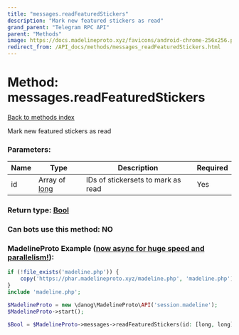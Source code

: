 ```yaml
---
title: "messages.readFeaturedStickers"
description: "Mark new featured stickers as read"
grand_parent: "Telegram RPC API"
parent: "Methods"
image: https://docs.madelineproto.xyz/favicons/android-chrome-256x256.png
redirect_from: /API_docs/methods/messages_readFeaturedStickers.html
---
```

# Method: messages.readFeaturedStickers
[Back to methods index](index.html)



Mark new featured stickers as read

### Parameters:

| Name     |    Type       | Description | Required |
|----------|---------------|-------------|----------|
|id|Array of [long](/API_docs/types/long.html) | IDs of stickersets to mark as read | Yes|


### Return type: [Bool](/API_docs/types/Bool.html)

### Can bots use this method: **NO**


### MadelineProto Example ([now async for huge speed and parallelism!](https://docs.madelineproto.xyz/docs/ASYNC.html)):


```php
if (!file_exists('madeline.php')) {
    copy('https://phar.madelineproto.xyz/madeline.php', 'madeline.php');
}
include 'madeline.php';

$MadelineProto = new \danog\MadelineProto\API('session.madeline');
$MadelineProto->start();

$Bool = $MadelineProto->messages->readFeaturedStickers(id: [long, long], );
```


